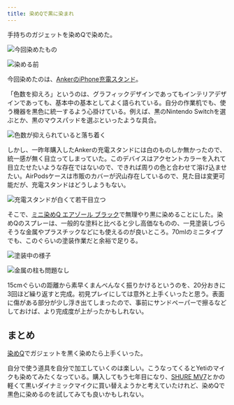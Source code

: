 ```yaml
---
title: 染めQで黒に染まれ
---
```

手持ちのガジェットを染めQで染めた。

![](https://lh3.googleusercontent.com/cgKGBbjE677m1weH1Ma8RGmiwzBwpgcn2O9kiOGCSXoAxRmcFFKHUcskOi3xzXJhbr2ix4cu9rjYXCQLSptlQoKlZTUkveiJ29J1OyF-YzAYAB9yMzwiteczYpiDkBahurjHOJ1v2yX6QSwARiOzXQ "今回染めたもの")

![](https://lh4.googleusercontent.com/ssH2BEU2S3War9wudkYhLDF5Ll1YwjuY7qHoHAo7Odr7EeuvU1PW8Y-n6JTIA9NZ6BvrxS_qDxQGCxu7ZbUYYPs6-EFmsaLi0bejmVKz8X8jMLb4cCJbvE7uc2IC-pdKCH9emqo90b4i6HztKfo8vg "染める前")

今回染めたのは、[AnkerのiPhone充電スタンド](https://r7kamura.com/articles/2021-09-06-anker-iphone-stand)。

「色数を抑えろ」というのは、グラフィックデザインであってもインテリアデザインであっても、基本中の基本としてよく語られている。自分の作業机でも、使う機器を黒色に統一するよう心掛けている。例えば、黒のNintendo Switchを選ぶとか、黒のマウスパッドを選ぶといったような具合。

![](https://lh6.googleusercontent.com/41XXpyZvuyMYSIEbYyfsIlK79v60BEwTlVUPWh723PgedQ1bJD4ezoIPCSfrhI3pTV-R3m4EcwA4Zg6GS-028gonLrDIFuDDQ6U57I4Z_SWtQdMIBj-q3ADnSu4RF84rG34zkzbcqjb9fc0umCjMYA "色数が抑えられていると落ち着く")

しかし、一昨年購入したAnkerの充電スタンドには白のものしか無かったので、統一感が無く目立ってしまっていた。このデバイスはアクセントカラーを入れて目立たせたいような存在ではないので、できれば周りの色と合わせて溶け込ませたい。AirPodsケースは市販のカバーが沢山存在しているので、見た目は変更可能だが、充電スタンドはどうしようもない。

![](https://lh4.googleusercontent.com/bPqBDZpMf6bQjP4llhEVYbBFajVlO6NZYJkJ4toOXBO4MMxWimpy9z3Rx7hBxvr-nWkT_FxWerdhuvQ93EpPNoY3At_fNxBWhJUL8-GUbjy8GJt1VvNHEILopgQH7CvgYLcyVEtahnb1WCd_XqkSHQ "充電スタンドが白くて若干目立つ")

そこで、[ミニ染めQ エアゾール ブラック](https://www.amazon.co.jp/dp/B003QMFUKO)で無理やり黒に染めることにした。染めQのスプレーは、一般的な塗料と比べると少し高価なものの、一見塗装しづらそうな金属やプラスチックなどにも使えるのが良いところ。70mlのミニタイプでも、このぐらいの塗装作業だと余裕で足りる。

![](https://lh6.googleusercontent.com/sR10J27o8wUGuBv4ECbNyekljw5KhmS3pfyb3qqJFs44i4DP9RrvLmo_6-qtpzWbVOQNK_zs3BvFfDTYrmt15m7OoWqwqI6r1AHYXoZnVyyS8e4bCxEi8LUozm_naHZg8b8tmP-1tV0BwitWeP50dA "塗装中の様子")

![](https://lh6.googleusercontent.com/zhTU0u_FWOzHkr-a2NCFgDhD9JVdZ_GMzja3M926a26F1WC0OodgpkckyX80HLLbI0ZRAJQA5cgkIbwA9WK0LMlDM9SmoWcvjkfD7Klc5h1Tu1z7BvBF50z8BJgVECGOoRcHSkx8naVpWzgwgi2x8w "金属の柱も問題なし")

15cmぐらいの距離から素早くまんべんなく振りかけるというのを、20分おきに3回ほど繰り返すと完成。初見プレイにしては意外と上手くいったと思う。表面に傷がある部分が少し浮き出てしまったので、事前にサンドペーパーで擦るなどしておけば、より完成度が上がったかもしれない。

まとめ
---

[染めQ](https://www.amazon.co.jp/dp/B003QMFUKO)でガジェットを黒く染めたら上手くいった。

自分で使う道具を自分で加工していくのは楽しい。こうなってくるとYetiのマイクも染めてみたくなっている。購入してもう七年目になり、[SHURE MV7](https://www.amazon.co.jp/dp/B08KY7G1GV)とかの軽くて黒いダイナミックマイクに買い替えようかと考えていたけれど、染めQで黒色に染めるのを試してみても良いかもしれない。
